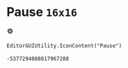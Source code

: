 # Pause `16x16`
<img src="/img/Pause.png" width=16 height=16>

``` CSharp
EditorGUIUtility.IconContent("Pause")
```
```
-5377294088817967288
```

